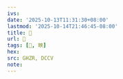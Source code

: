 ```yaml
---
ivs:
date: '2025-10-13T11:31:30+08:00'
lastmod: '2025-10-14T21:46:45-08:00'
title: 󰩬
url: 󰩬
tags: [𤲍, 㽠]
hex: 
src: GHZR, DCCV
note:
---
```

